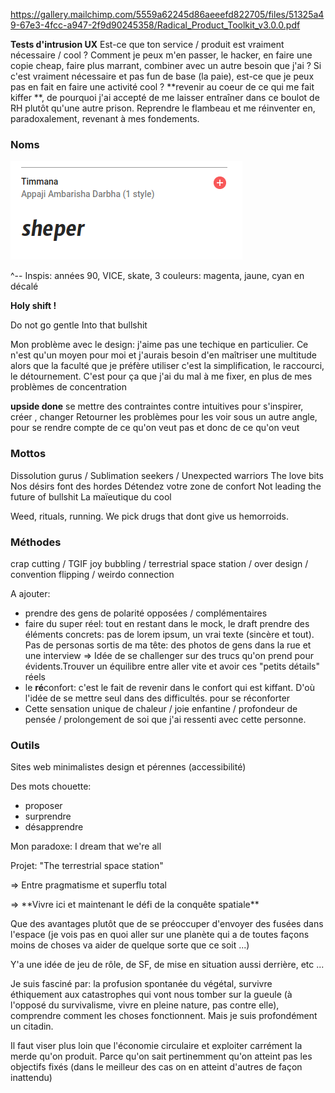 https://gallery.mailchimp.com/5559a62245d86aeeefd822705/files/51325a49-67e3-4fcc-a947-2f9d90245358/Radical_Product_Toolkit_v3.0.0.pdf

**Tests d'intrusion UX**
Est-ce que ton service / produit est vraiment nécessaire / cool ?
Comment je peux m'en passer, le hacker, en faire une copie cheap, faire plus marrant, combiner avec un autre besoin que j'ai ?
Si c'est vraiment nécessaire et pas fun de base (la paie), est-ce que je peux pas en fait en faire une activité cool ? **revenir au coeur de ce qui me fait kiffer
**, de pourquoi j'ai accepté de me laisser entraîner dans ce boulot de RH plutôt qu'une autre prison. Reprendre le flambeau et me réinventer en, paradoxalement, revenant à mes fondements.

### Noms

![](/assets/sheper.png)

^-- Inspis: années 90, VICE, skate, 3 couleurs: magenta, jaune, cyan en décalé

**Holy shift !**

Do not go gentle Into that bullshit 

Mon problème avec le design:
j'aime pas une techique en particulier. Ce n'est qu'un moyen pour moi et j'aurais besoin d'en maîtriser une multitude alors que la faculté que je préfère utiliser c'est la simplification, le raccourci, le détournement. C'est pour ça que j'ai du mal à me fixer, en plus de mes problèmes de concentration

**upside done**
se mettre des contraintes contre intuitives pour s'inspirer, créer , changer
Retourner les problèmes pour les voir sous un autre angle, pour se rendre compte de ce qu'on veut pas et donc de ce qu'on veut

### Mottos
Dissolution gurus / Sublimation seekers / Unexpected warriors
The love bits
Nos désirs font des hordes
Détendez votre zone de confort
Not leading the future of bullshit
La maïeutique du cool

Weed, rituals, running. We pick drugs that dont give us hemorroids.


### Méthodes
crap cutting / TGIF joy bubbling / terrestrial space station / over design / convention flipping / weirdo connection

A ajouter: 
- prendre des gens de polarité opposées / complémentaires
- faire du super réel: tout en restant dans le mock, le draft prendre des éléments concrets: pas de lorem ipsum, un vrai texte (sincère et tout). Pas de personas sortis de ma tête: des photos de gens dans la rue et une interview => Idée de se challenger sur des trucs qu'on prend pour évidents.Trouver un équilibre entre aller vite et avoir ces "petits détails" réels
- le **ré**confort: c'est le fait de revenir dans le confort qui est kiffant. D'où l'idée de se mettre seul dans des difficultés. pour se réconforter
- Cette sensation unique de chaleur / joie enfantine / profondeur de pensée / prolongement de soi que j'ai ressenti avec cette personne.

### Outils

Sites web minimalistes design et pérennes (accessibilité)


Des mots chouette:
- proposer 
- surprendre
- désapprendre 


Mon paradoxe: I dream that we're all 

Projet: "The terrestrial space station"



=&gt; Entre pragmatisme et superflu total

=&gt; \*\*Vivre ici et maintenant le défi de la conquête spatiale\*\*

Que des avantages plutôt que de se préoccuper d'envoyer des fusées dans l'espace \(je vois pas en quoi aller sur une planète qui a de toutes façons moins de choses va aider de quelque sorte que ce soit ...\)

Y'a une idée de jeu de rôle, de SF, de mise en situation aussi derrière, etc ...

Je suis fasciné par: la profusion spontanée du végétal, survivre éthiquement aux catastrophes qui vont nous tomber sur la gueule \(à l'opposé du survivalisme, vivre en pleine nature, pas contre elle\), comprendre comment les choses fonctionnent. Mais je suis profondément un citadin.

Il faut viser plus loin que l'économie circulaire et exploiter carrément la merde qu'on produit. Parce qu'on sait pertinemment qu'on atteint pas les objectifs fixés \(dans le meilleur des cas on en atteint d'autres de façon inattendu\)





